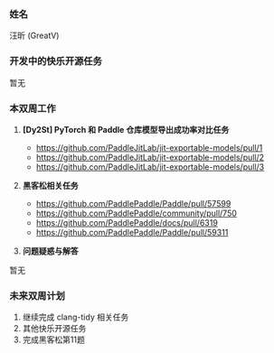 ### 姓名

汪昕 (GreatV)

### 开发中的快乐开源任务

暂无

### 本双周工作

1. **[Dy2St] PyTorch 和 Paddle 仓库模型导出成功率对比任务**

   - <https://github.com/PaddleJitLab/jit-exportable-models/pull/1>
   - <https://github.com/PaddleJitLab/jit-exportable-models/pull/2>
   - <https://github.com/PaddleJitLab/jit-exportable-models/pull/3>

2. **黑客松相关任务**

   - <https://github.com/PaddlePaddle/Paddle/pull/57599>
   - <https://github.com/PaddlePaddle/community/pull/750>
   - <https://github.com/PaddlePaddle/docs/pull/6319>
   - <https://github.com/PaddlePaddle/Paddle/pull/59311>

3. **问题疑惑与解答**

暂无

### 未来双周计划

1. 继续完成 clang-tidy 相关任务
2. 其他快乐开源任务
3. 完成黑客松第11题

